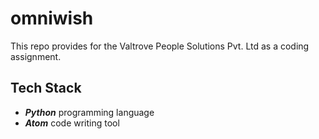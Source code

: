 # omniwish

This repo provides for the Valtrove People Solutions Pvt. Ltd as a coding assignment.

## Tech Stack
- *__Python__* programming language
- *__Atom__* code writing tool
